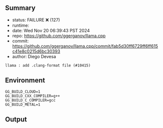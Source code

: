 ## Summary

- status:  FAILURE ❌ (127)
- runtime: 
- date:    Wed Nov 20 06:39:43 PST 2024
- repo:    https://github.com/ggerganov/llama.cpp
- commit:  https://github.com/ggerganov/llama.cpp/commit/fab5d30ff6729ff6ff615c41e8c0215d6bc30393
- author:  Diego Devesa
```
llama : add .clang-format file (#10415)
```

## Environment

```
GG_BUILD_CLOUD=1
GG_BUILD_CXX_COMPILER=g++
GG_BUILD_C_COMPILER=gcc
GG_BUILD_METAL=1
```

## Output

